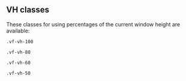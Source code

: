 
## VH classes

These classes for using percentages of the current window height are available:

`.vf-vh-100`

`.vf-vh-80`

`.vf-vh-60`

`.vf-vh-50`
